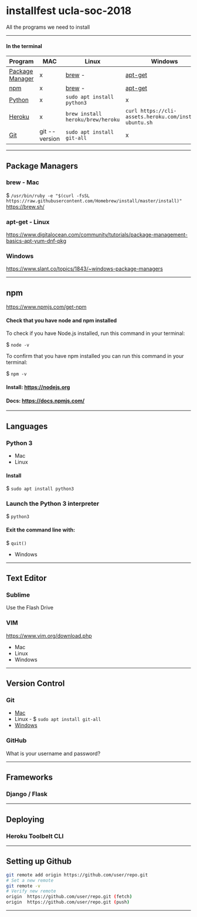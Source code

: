 # installfest  ucla-soc-2018
All the programs we need to install 

---

#### In the terminal  
| Program | MAC | Linux | Windows |  
| --- | --- | --- | ---- |  
|  [Package Manager]() | x | [brew](https://docs.brew.sh/Installation) - | [apt-get]() |  
|  [npm]() | x | [brew](https://docs.brew.sh/Installation) - | [apt-get]() |  
|  [Python]() |  x | `sudo apt install python3` | x |  
| [Heroku]() | x | `brew install heroku/brew/heroku` | `curl https://cli-assets.heroku.com/install-ubuntu.sh` | [download](https://devcenter.heroku.com/articles/heroku-cli) |
| [Git]() | git --version | `sudo apt install git-all` | x |

---

## Package Managers
### brew - Mac
$ `/usr/bin/ruby -e "$(curl -fsSL https://raw.githubusercontent.com/Homebrew/install/master/install)"`  
https://brew.sh/
### apt-get - Linux

https://www.digitalocean.com/community/tutorials/package-management-basics-apt-yum-dnf-pkg  
### Windows
https://www.slant.co/topics/1843/~windows-package-managers

---

## npm
https://www.npmjs.com/get-npm

#### Check that you have node and npm installed

To check if you have Node.js installed, run this command in your terminal:

$ `node -v`

To confirm that you have npm installed you can run this command in your terminal:

$ `npm -v`

#### Install:  https://nodejs.org    
#### Docs: https://docs.npmjs.com/

---

## Languages
### Python 3

+ Mac
+ Linux
#### Install  
$ `sudo apt install python3`

### Launch the Python 3 interpreter  
$ `python3`

#### Exit the command line with:
$ `quit()`

+ Windows

---

## Text Editor
### Sublime
Use the Flash Drive
### VIM
https://www.vim.org/download.php

+ Mac
+ Linux
+ Windows

---

## Version Control
### Git
+ [Mac](https://git-scm.com/book/en/v2/Getting-Started-Installing-Git)
+ Linux - $ `sudo apt install git-all`
+ [Windows](https://git-scm.com/download/win)

### GitHub
What is your username and password?

---

## Frameworks
### Django / Flask

---

## Deploying
### Heroku Toolbelt CLI

---

## Setting up Github

```bash
git remote add origin https://github.com/user/repo.git
# Set a new remote
git remote -v
# Verify new remote
origin  https://github.com/user/repo.git (fetch)
origin  https://github.com/user/repo.git (push)
```

---



